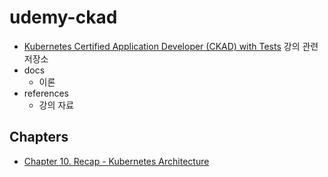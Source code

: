 # udemy-ckad

- [Kubernetes Certified Application Developer (CKAD) with Tests](https://www.udemy.com/course/certified-kubernetes-application-developer/) 강의 관련 저장소
- docs
    - 이론
- references
    - 강의 자료

## Chapters

- [Chapter 10. Recap - Kubernetes Architecture](./docs/chapter-010.md)